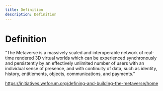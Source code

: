 ```yaml
---
title: Definition
description: Definition
---
```

# Definition


“The Metaverse is a massively scaled and interoperable network of real-time rendered 3D virtual worlds which can be experienced synchronously and persistently by an effectively unlimited number of users with an individual sense of presence, and with continuity of data, such as identity, history, entitlements, objects, communications, and payments.”





https://initiatives.weforum.org/defining-and-building-the-metaverse/home



